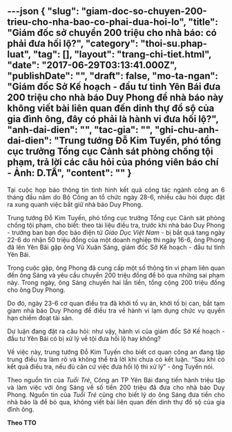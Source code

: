 ---json
{
    "slug": "giam-doc-so-chuyen-200-trieu-cho-nha-bao-co-phai-dua-hoi-lo",
    "title": "Giám đốc sở chuyển 200 triệu cho nhà báo: có phải đưa hối lộ?",
    "category": "thoi-su.phap-luat",
    "tag": [],
    "layout": "trang-chi-tiet.html",
    "date": "2017-06-29T03:13:41.000Z",
    "publishDate": "",
    "draft": false,
    "mo-ta-ngan": "Giám đốc Sở Kế hoạch - đầu tư tỉnh Yên Bái đưa 200 triệu cho nhà báo Duy Phong để nhà báo này không viết bài liên quan đến dinh thự đồ sộ của gia đình ông, đây có phải là hành vi đưa hối lộ?",
    "anh-dai-dien": "",
    "tac-gia": "",
    "ghi-chu-anh-dai-dien": "Trung tướng Đỗ Kim Tuyến, phó tổng cục trưởng Tổng cục Cảnh sát phòng chống tội phạm, trả lời các câu hỏi của phóng viên báo chí - Ảnh: D.TẤ",
    "__content__": ""
}
---
<p style="text-align:justify">Tại cuộc họp b&aacute;o th&ocirc;ng tin t&igrave;nh h&igrave;nh kết quả c&ocirc;ng t&aacute;c ng&agrave;nh c&ocirc;ng an 6 th&aacute;ng đầu năm do&nbsp;Bộ C&ocirc;ng an tổ chức ng&agrave;y 28-6,&nbsp;nhiều c&acirc;u hỏi được đặt ra&nbsp;xung quanh việc bắt giữ nh&agrave; b&aacute;o Duy Phong.</p>

<p style="text-align:justify">Trung tướng Đỗ Kim Tuyến, ph&oacute; tổng cục trưởng Tổng cục Cảnh s&aacute;t ph&ograve;ng chống tội phạm, cho biết: theo t&agrave;i liệu điều tra, trước khi nh&agrave; b&aacute;o Duy Phong - trưởng ban bạn đọc b&aacute;o điện tử&nbsp;<em>Gi&aacute;o Dục Việt Nam</em>&nbsp;- bị bắt quả tang ng&agrave;y 22-6 do nhận 50 triệu đồng của một doanh nghiệp th&igrave; ng&agrave;y 16-6, &ocirc;ng Phong đ&atilde; l&ecirc;n Y&ecirc;n B&aacute;i gặp &ocirc;ng Vũ Xu&acirc;n S&aacute;ng, gi&aacute;m đốc Sở Kế hoạch - đầu tư tỉnh Y&ecirc;n B&aacute;i.</p>

<p style="text-align:justify">Trong cuộc gặp, &ocirc;ng Phong đ&atilde; cung cấp một số th&ocirc;ng tin vi phạm li&ecirc;n quan đến &ocirc;ng S&aacute;ng v&agrave; y&ecirc;u cầu chuyển 200 triệu đồng để bỏ qua những sai phạm n&agrave;y. Trong ng&agrave;y, &ocirc;ng S&aacute;ng chuyển hai lần tiền, tổng cộng 200 triệu đồng cho &ocirc;ng Duy Phong.</p>

<p style="text-align:justify">Do đ&oacute;, ng&agrave;y 23-6 cơ quan điều tra đ&atilde; khởi tố vụ &aacute;n, khởi tố bị can, bắt tạm giam nh&agrave; b&aacute;o Duy Phong để điều tra về h&agrave;nh vi lạm dụng chức vụ quyền hạn chiếm đoạt t&agrave;i sản.</p>

<p style="text-align:justify">Dư luận đang đặt ra c&acirc;u hỏi: như vậy, h&agrave;nh vi của gi&aacute;m đốc Sở Kế hoạch - đầu tư Y&ecirc;n B&aacute;i c&oacute; bị xử l&yacute; về tội đưa hối lộ hay kh&ocirc;ng?</p>

<p style="text-align:justify">Về việc n&agrave;y, trung tướng Đỗ Kim Tuyến cho biết cơ quan c&ocirc;ng an đang tập trung điều tra l&agrave;m r&otilde; v&agrave; kh&ocirc;ng thể trả lời khi chưa c&oacute; kết luận. &ldquo;Sau khi c&oacute; kết quả điều tra, nếu đủ căn cứ việc đưa hối lộ th&igrave; xử l&yacute;&rdquo; - &ocirc;ng Tuyến n&oacute;i.</p>

<p style="text-align:justify">Theo nguồn tin của&nbsp;<em>Tuổi Trẻ</em>, C&ocirc;ng an TP Y&ecirc;n B&aacute;i đang tiến h&agrave;nh triệu tập v&agrave; l&agrave;m việc với &ocirc;ng S&aacute;ng về số tiền 200 triệu đ&atilde; đưa cho nh&agrave; b&aacute;o Duy Phong. Nguồn tin của&nbsp;<em>Tuổi Trẻ</em>&nbsp;cũng cho biết l&yacute; do &ocirc;ng S&aacute;ng đưa tiền cho nh&agrave; b&aacute;o l&agrave; để bỏ qua, kh&ocirc;ng viết b&agrave;i li&ecirc;n quan đến dinh thự đồ sộ của gia đ&igrave;nh &ocirc;ng.</p>

<p style="text-align:justify"><strong>Theo TTO</strong></p>
